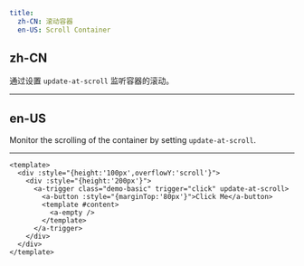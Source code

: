 ```yaml
title:
  zh-CN: 滚动容器
  en-US: Scroll Container
```

## zh-CN

通过设置 `update-at-scroll` 监听容器的滚动。

---

## en-US

Monitor the scrolling of the container by setting `update-at-scroll`.

---

```vue
<template>
  <div :style="{height:'100px',overflowY:'scroll'}">
    <div :style="{height:'200px'}">
      <a-trigger class="demo-basic" trigger="click" update-at-scroll>
        <a-button :style="{marginTop:'80px'}">Click Me</a-button>
        <template #content>
          <a-empty />
        </template>
      </a-trigger>
    </div>
  </div>
</template>
```
